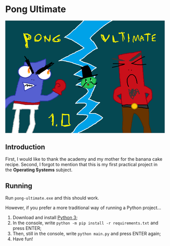 # Pong Ultimate

![Pong Ultimate](assets/images/pong_ultimate.png)

## Introduction

First, I would like to thank the academy and my mother for the banana cake recipe.
Second, I forgot to mention that this is my first practical project in the **Operating Systems** subject.

## Running

Run `pong-ultimate.exe` and this should work.

However, if you prefer a more traditional way of running a Python project...

1. Download and install [Python 3](https://www.python.org/downloads/);
2. In the console, write `python -m pip install -r requirements.txt` and press ENTER;
3. Then, still in the console, write `python main.py` and press ENTER again;
4. Have fun!

